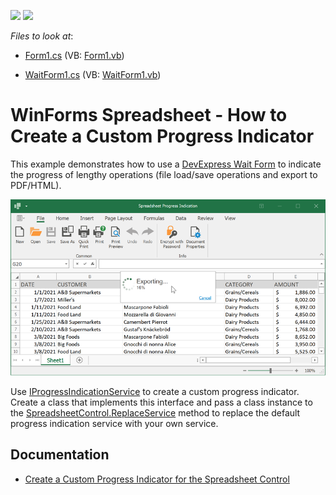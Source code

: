 <!-- default badges list -->
[![](https://img.shields.io/badge/Open_in_DevExpress_Support_Center-FF7200?style=flat-square&logo=DevExpress&logoColor=white)](https://supportcenter.devexpress.com/ticket/details/T999523)
[![](https://img.shields.io/badge/📖_How_to_use_DevExpress_Examples-e9f6fc?style=flat-square)](https://docs.devexpress.com/GeneralInformation/403183)
<!-- default badges end -->
<!-- default file list -->
*Files to look at*:

* [Form1.cs](./CS/SpreadsheetProgressSample/Form1.cs) (VB: [Form1.vb](./VB/SpreadsheetProgressSample/Form1.vb))

* [WaitForm1.cs](./CS/SpreadsheetProgressSample/WaitForm1.cs) (VB: [WaitForm1.vb](./VB/SpreadsheetProgressSample/WaitForm1.vb))

<!-- default file list end -->

# WinForms Spreadsheet - How to Create a Custom Progress Indicator

This example demonstrates how to use a [DevExpress Wait Form](https://docs.devexpress.com/WindowsForms/10824/controls-and-libraries/forms-and-user-controls/splash-screen-manager/wait-form) to indicate the progress of lengthy operations (file load/save operations and export to PDF/HTML).

![Spreadsheet - Custom Progress Indicator](./images/spreadsheet-custom-progress-indicator.png)

Use [IProgressIndicationService](https://docs.devexpress.com/CoreLibraries/DevExpress.Services.IProgressIndicationService) to create a custom progress indicator. Create a class that implements this interface and pass a class instance to the [SpreadsheetControl.ReplaceService](https://docs.devexpress.com/WindowsForms/DevExpress.XtraSpreadsheet.SpreadsheetControl.ReplaceService--1(--0)) method to replace the default progress indication service with your own service.

## Documentation

- [Create a Custom Progress Indicator for the Spreadsheet Control](https://docs.devexpress.com/WindowsForms/403146/controls-and-libraries/spreadsheet/examples/customization/how-to-create-a-custom-progress-indicator-for-the-spreadsheet-control)
